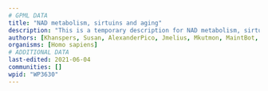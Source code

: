 ```yaml
---
# GPML DATA
title: "NAD metabolism, sirtuins and aging"
description: "This is a temporary description for NAD metabolism, sirtuins and aging"
authors: [Khanspers, Susan, AlexanderPico, Jmelius, Mkutmon, MaintBot, Eweitz]
organisms: [Homo sapiens]
# ADDITIONAL DATA
last-edited: 2021-06-04
communities: []
wpid: "WP3630"
---
```

